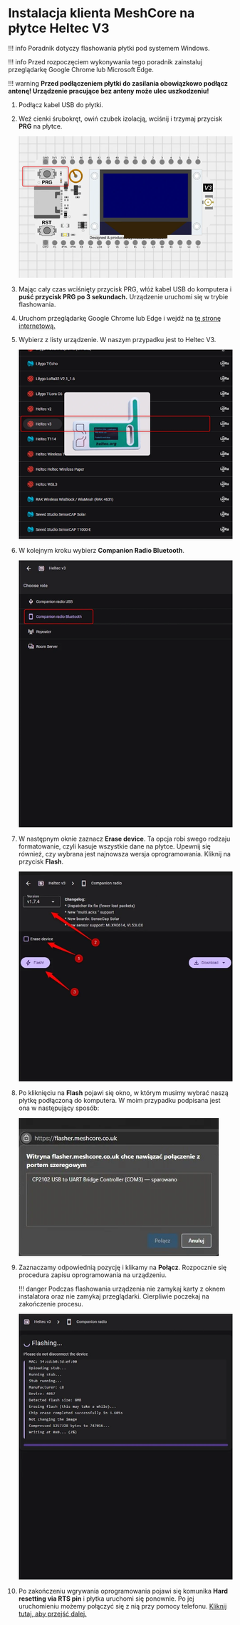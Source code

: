 # Instalacja klienta MeshCore na płytce Heltec V3

!!! info
    Poradnik dotyczy flashowania płytki pod systemem Windows.

!!! info
    Przed rozpoczęciem wykonywania tego poradnik zainstaluj przeglądarkę Google Chrome lub Microsoft Edge.

!!! warning
    **Przed podłączeniem płytki do zasilania obowiązkowo podłącz antenę! Urządzenie pracujące bez anteny może ulec uszkodzeniu!**

1. Podłącz kabel USB do płytki.

2. Weź cienki śrubokręt, owiń czubek izolacją, wciśnij i trzymaj przycisk **PRG** na płytce.

    ![](./img/flashowanieHeltecV3/1.webp)

3. Mając cały czas wciśnięty przycisk PRG, włóż kabel USB do komputera i **puść przycisk PRG po 3 sekundach.** Urządzenie uruchomi się w trybie flashowania.

4. Uruchom przeglądarkę Google Chrome lub Edge i wejdź na [tę stronę internetową.](https://flasher.meshcore.co.uk/)

5. Wybierz z listy urządzenie. W naszym przypadku jest to Heltec V3.

    ![](./img/flashowanieHeltecV3/2.webp)

6. W kolejnym kroku wybierz **Companion Radio Bluetooth**.

    ![](./img/flashowanieHeltecV3/3.webp)

7. W następnym oknie zaznacz **Erase device**. Ta opcja robi swego rodzaju formatowanie, czyli kasuje wszystkie dane na płytce. Upewnij się również, czy wybrana jest najnowsza wersja oprogramowania. Kliknij na przycisk **Flash**.

    ![](./img/flashowanieHeltecV3/4.webp)

8. Po kliknięciu na **Flash** pojawi się okno, w którym musimy wybrać naszą płytkę podłączoną do komputera. W moim przypadku podpisana jest ona w następujący sposób:

    ![](./img/flashowanieHeltecV3/6.webp)

9. Zaznaczamy odpowiednią pozycję i klikamy na **Połącz**. Rozpocznie się procedura zapisu oprogramowania na urządzeniu.

    !!! danger
        Podczas flashowania urządzenia nie zamykaj karty z oknem instalatora oraz nie zamykaj przeglądarki. Cierpliwie poczekaj na zakończenie procesu. 

    ![](./img/flashowanieHeltecV3/5.webp)

10. Po zakończeniu wgrywania oprogramowania pojawi się komunika **Hard resetting via RTS pin** i płytka uruchomi się ponownie. Po jej uruchomieniu możemy połączyć się z nią przy pomocy telefonu. [Kliknij tutaj, aby przejść dalej.](./konfiguracjaAndroid.md) 